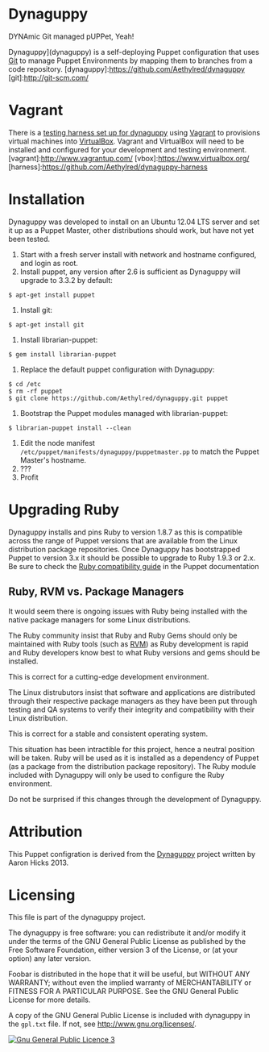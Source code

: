 # Dynaguppy

DYNAmic Git managed pUPPet, Yeah!

Dynaguppy](dynaguppy) is a self-deploying Puppet configuration that uses [Git](git) to manage Puppet Environments by mapping them to branches from a code repository.
[dynaguppy]:https://github.com/Aethylred/dynaguppy
[git]:http://git-scm.com/

# Vagrant

There is a [testing harness set up for dynaguppy](harness) using [Vagrant](vagrant) to provisions virtual machines into [VirtualBox](vbox). Vagrant and VirtualBox will need to be installed and configured for your development and testing environment.
[vagrant]:http://www.vagrantup.com/
[vbox]:https://www.virtualbox.org/
[harness]:https://github.com/Aethylred/dynaguppy-harness

# Installation

Dynaguppy was developed to install on an Ubuntu 12.04 LTS server and set it up as a Puppet Master, other distributions should work, but have not yet been tested.

1. Start with a fresh server install with network and hostname configured, and login as root.
1. Install puppet, any version after 2.6 is sufficient as Dynaguppy will upgrade to 3.3.2 by default:  
```
$ apt-get install puppet
```
1. Install git:  
```
$ apt-get install git
```
1. Install librarian-puppet:
```
$ gem install librarian-puppet
```
1. Replace the default puppet configuration with Dynaguppy:  
```
$ cd /etc
$ rm -rf puppet
$ git clone https://github.com/Aethylred/dynaguppy.git puppet
```
1. Bootstrap the Puppet modules managed with librarian-puppet:  
```
$ librarian-puppet install --clean
```
1. Edit the node manifest `/etc/puppet/manifests/dynaguppy/puppetmaster.pp` to match the Puppet Master's hostname.
1. ???
1. Profit

# Upgrading Ruby

Dynaguppy installs and pins Ruby to version 1.8.7 as this is compatible across the range of Puppet versions that are available from the Linux distribution package repositories. Once Dynaguppy has bootstrapped Puppet to version 3.x it should be possible to upgrade to Ruby 1.9.3 or 2.x. Be sure to check the [Ruby compatibility guide](http://docs.puppetlabs.com/guides/platforms.html#ruby-versions) in the Puppet documentation

## Ruby, RVM vs. Package Managers

It would seem there is ongoing issues with Ruby being installed with the native package managers for some Linux distributions.

The Ruby community insist that Ruby and Ruby Gems should only be maintained with Ruby tools (such as [RVM](https://rvm.io/)) as Ruby development is rapid and Ruby developers know best to what Ruby versions and gems should be installed.

This is correct for a cutting-edge development environment.

The Linux distrubutors insist that software and applications are distributed through their respective package managers as they have been put through testing and QA systems to verify their integrity and compatibility with their Linux distribution.

This is correct for a stable and consistent operating system.

This situation has been intractible for this project, hence a neutral position will be taken. Ruby will be used as it is installed as a dependency of Puppet (as a package from the distribution package repository). The Ruby module included with Dynaguppy will only be used to configure the Ruby environment.

Do not be surprised if this changes through the development of Dynaguppy.

# Attribution

This Puppet configration is derived from the [Dynaguppy](dynaguppy) project written by Aaron Hicks 2013.

# Licensing

This file is part of the dynaguppy project.

The dynaguppy is free software: you can redistribute it and/or modify it under the terms of the GNU General Public License as published by the Free Software Foundation, either version 3 of the License, or (at your option) any later version.

Foobar is distributed in the hope that it will be useful, but WITHOUT ANY WARRANTY; without even the implied warranty of MERCHANTABILITY or FITNESS FOR A PARTICULAR PURPOSE. See the GNU General Public License for more details.

A copy of the GNU General Public License is included with dynaguppy in the `gpl.txt` file.  If not, see <http://www.gnu.org/licenses/>.

<a rel="license" href="http://www.gnu.org/licenses/"><img alt="Gnu General Public Licence 3" style="border-width:0" src="http://www.gnu.org/graphics/gplv3-88x31.png" /></a>
